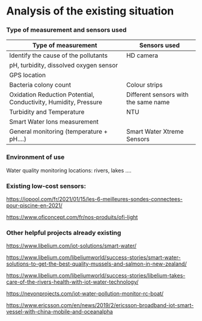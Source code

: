 # Analysis of the existing situation

### Type of measurement and sensors used


| Type of measurement | Sensors used
| ------------- | ------------- |
| Identify the cause of the pollutants | HD camera |
| pH, turbidity, dissolved oxygen sensor |
| GPS location
| Bacteria colony count | Colour strips | Oxidation potential
| Oxidation Reduction Potential, Conductivity, Humidity, Pressure | Different sensors with the same name | Turbidity and Temperature
| Turbidity and Temperature | NTU | 
| Smart Water Ions measurement
| General monitoring (temperature + pH....) | Smart Water Xtreme Sensors |

### Environment of use 
Water quality monitoring locations: rivers, lakes ....

### Existing low-cost sensors:

https://iopool.com/fr/2021/01/15/les-6-meilleures-sondes-connectees-pour-piscine-en-2021/

https://www.oficoncept.com/fr/nos-produits/ofi-light

### Other helpful projects already existing

https://www.libelium.com/iot-solutions/smart-water/ 

https://www.libelium.com/libeliumworld/success-stories/smart-water-solutions-to-get-the-best-quality-mussels-and-salmon-in-new-zealand/

https://www.libelium.com/libeliumworld/success-stories/libelium-takes-care-of-the-rivers-health-with-iot-water-technology/

https://nevonprojects.com/iot-water-pollution-monitor-rc-boat/ 

https://www.ericsson.com/en/news/2019/2/ericsson-broadband-iot-smart-vessel-with-china-mobile-and-oceanalpha
